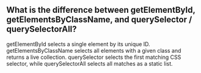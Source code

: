 ## What is the difference between getElementById, getElementsByClassName, and querySelector / querySelectorAll?

getElementById selects a single element by its unique ID. getElementsByClassName selects all elements with a given class and returns a live collection. 
querySelector selects the first matching CSS selector, while querySelectorAll selects all matches as a static list.
